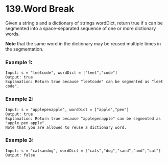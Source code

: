 # 139.Word Break
Given a string s and a dictionary of strings wordDict, return true if s can be segmented into a space-separated sequence of one or more dictionary words.

**Note** that the same word in the dictionary may be reused multiple times in the segmentation.

### Example 1:
``` 
Input: s = "leetcode", wordDict = ["leet","code"]
Output: true
Explanation: Return true because "leetcode" can be segmented as "leet code".
```
### Example 2:
``` 
Input: s = "applepenapple", wordDict = ["apple","pen"]
Output: true
Explanation: Return true because "applepenapple" can be segmented as "apple pen apple".
Note that you are allowed to reuse a dictionary word.
```
### Example 3:
``` 
Input: s = "catsandog", wordDict = ["cats","dog","sand","and","cat"]
Output: false
```